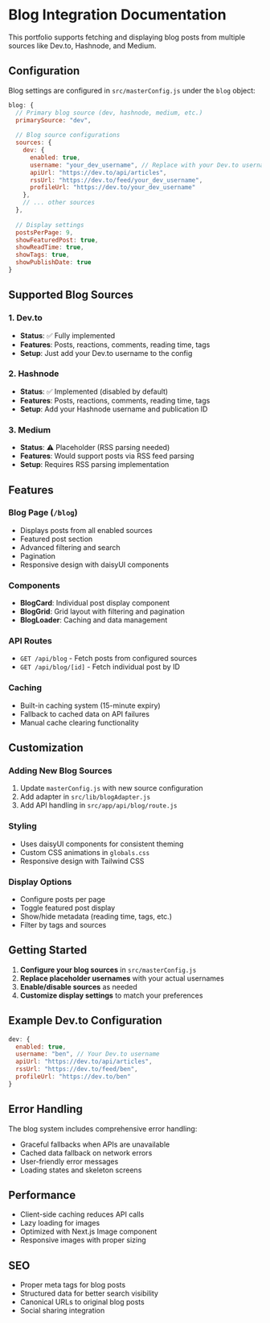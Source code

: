 # Blog Integration Documentation

This portfolio supports fetching and displaying blog posts from multiple sources like Dev.to, Hashnode, and Medium.

## Configuration

Blog settings are configured in `src/masterConfig.js` under the `blog` object:

```javascript
blog: {
  // Primary blog source (dev, hashnode, medium, etc.)
  primarySource: "dev",
  
  // Blog source configurations
  sources: {
    dev: {
      enabled: true,
      username: "your_dev_username", // Replace with your Dev.to username
      apiUrl: "https://dev.to/api/articles",
      rssUrl: "https://dev.to/feed/your_dev_username",
      profileUrl: "https://dev.to/your_dev_username"
    },
    // ... other sources
  },
  
  // Display settings
  postsPerPage: 9,
  showFeaturedPost: true,
  showReadTime: true,
  showTags: true,
  showPublishDate: true
}
```

## Supported Blog Sources

### 1. Dev.to
- **Status**: ✅ Fully implemented
- **Features**: Posts, reactions, comments, reading time, tags
- **Setup**: Just add your Dev.to username to the config

### 2. Hashnode
- **Status**: ✅ Implemented (disabled by default)
- **Features**: Posts, reactions, comments, reading time, tags
- **Setup**: Add your Hashnode username and publication ID

### 3. Medium
- **Status**: ⚠️ Placeholder (RSS parsing needed)
- **Features**: Would support posts via RSS feed parsing
- **Setup**: Requires RSS parsing implementation

## Features

### Blog Page (`/blog`)
- Displays posts from all enabled sources
- Featured post section
- Advanced filtering and search
- Pagination
- Responsive design with daisyUI components

### Components
- **BlogCard**: Individual post display component
- **BlogGrid**: Grid layout with filtering and pagination
- **BlogLoader**: Caching and data management

### API Routes
- `GET /api/blog` - Fetch posts from configured sources
- `GET /api/blog/[id]` - Fetch individual post by ID

### Caching
- Built-in caching system (15-minute expiry)
- Fallback to cached data on API failures
- Manual cache clearing functionality

## Customization

### Adding New Blog Sources
1. Update `masterConfig.js` with new source configuration
2. Add adapter in `src/lib/blogAdapter.js`
3. Add API handling in `src/app/api/blog/route.js`

### Styling
- Uses daisyUI components for consistent theming
- Custom CSS animations in `globals.css`
- Responsive design with Tailwind CSS

### Display Options
- Configure posts per page
- Toggle featured post display
- Show/hide metadata (reading time, tags, etc.)
- Filter by tags and sources

## Getting Started

1. **Configure your blog sources** in `src/masterConfig.js`
2. **Replace placeholder usernames** with your actual usernames
3. **Enable/disable sources** as needed
4. **Customize display settings** to match your preferences

## Example Dev.to Configuration

```javascript
dev: {
  enabled: true,
  username: "ben", // Your Dev.to username
  apiUrl: "https://dev.to/api/articles",
  rssUrl: "https://dev.to/feed/ben",
  profileUrl: "https://dev.to/ben"
}
```

## Error Handling

The blog system includes comprehensive error handling:
- Graceful fallbacks when APIs are unavailable
- Cached data fallback on network errors
- User-friendly error messages
- Loading states and skeleton screens

## Performance

- Client-side caching reduces API calls
- Lazy loading for images
- Optimized with Next.js Image component
- Responsive images with proper sizing

## SEO

- Proper meta tags for blog posts
- Structured data for better search visibility
- Canonical URLs to original blog posts
- Social sharing integration
